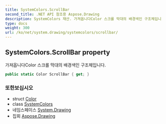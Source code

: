 ```yaml
---
title: SystemColors.ScrollBar
second_title: .NET API 참조용 Aspose.Drawing
description: SystemColors 재산. 가져옵니다Color 스크롤 막대의 배경색인 구조체입니다.
type: docs
weight: 300
url: /ko/net/system.drawing/systemcolors/scrollbar/
---
```

## SystemColors.ScrollBar property

가져옵니다Color 스크롤 막대의 배경색인 구조체입니다.

```csharp
public static Color ScrollBar { get; }
```

### 또한보십시오

* struct [Color](../../color/)
* class [SystemColors](../)
* 네임스페이스 [System.Drawing](../../systemcolors/)
* 집회 [Aspose.Drawing](../../../)


